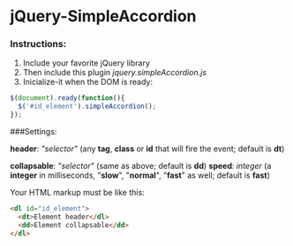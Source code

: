 # jQuery-SimpleAccordion

### Instructions:

1.  Include your favorite jQuery library
2.  Then include this plugin _jquery.simpleAccordion.js_
3.  Inicialize-it when the DOM is ready:

```javascript
$(document).ready(function(){
  $('#id_element').simpleAccordion();
});
```

###Settings:

**header**: _"selector"_ (any **tag**, **class** or **id** that will fire the event; default is **dt**)

**collapsable**: _"selector"_ (same as above; default is **dd**)
**speed**: _integer_ (a **integer** in milliseconds, "**slow**", "**normal**", "**fast**" as well; default is **fast**)

Your HTML markup must be like this:

``` html
<dl id="id_element">
  <dt>Element header</dl>
  <dd>Element collapsable</dd>
</dl>
````
